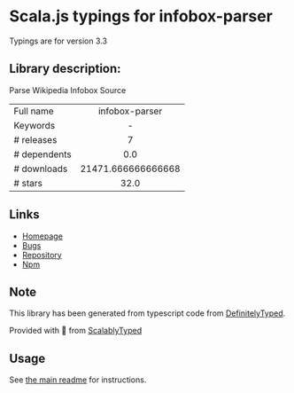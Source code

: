 
# Scala.js typings for infobox-parser

Typings are for version 3.3

## Library description:
Parse Wikipedia Infobox Source

|                    |                 |
| ------------------ | :-------------: |
| Full name          | infobox-parser |
| Keywords           | - |
| # releases         | 7 |
| # dependents       | 0.0 |
| # downloads        | 21471.666666666668 |
| # stars            | 32.0 |

## Links
- [Homepage](https://github.com/dijs/infobox-parser#readme)
- [Bugs](https://github.com/dijs/infobox-parser/issues)
- [Repository](https://github.com/dijs/infobox-parser)
- [Npm](https://www.npmjs.com/package/infobox-parser)
    


## Note
This library has been generated from typescript code from [DefinitelyTyped](https://definitelytyped.org).

Provided with :purple_heart: from [ScalablyTyped](https://github.com/oyvindberg/ScalablyTyped)

## Usage
See [the main readme](../../readme.md) for instructions.


